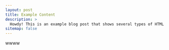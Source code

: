 ```yaml
---
layout: post
title: Example Content
description: >
  Howdy! This is an example blog post that shows several types of HTML content supported in this theme.
sitemap: false
---
```

wwww
